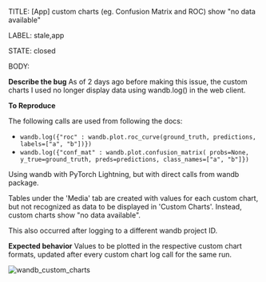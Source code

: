 TITLE:
[App] custom charts (eg. Confusion Matrix and ROC) show "no data available"

LABEL:
stale,app

STATE:
closed

BODY:


**Describe the bug**
As of 2 days ago before making this issue, the custom charts I used no longer display data using wandb.log() in the web client.

**To Reproduce**

The following calls are used from following the docs:
-  `wandb.log({"roc" : wandb.plot.roc_curve(ground_truth,
           predictions, labels=["a", "b"])})`
- `wandb.log({"conf_mat" : wandb.plot.confusion_matrix(
                        probs=None,
                        y_true=ground_truth,
                        preds=predictions,
                        class_names=["a", "b"]})`

Using wandb with PyTorch Lightning, but with direct calls from wandb package.

Tables under the 'Media' tab are created with values for each custom chart, but not recognized as data to be displayed in 'Custom Charts'. Instead, custom charts show "no data available".

This also occurred after logging to a different wandb project ID.

**Expected behavior**
Values to be plotted in the respective custom chart formats, updated after every custom chart log call for the same run.

![wandb_custom_charts](https://user-images.githubusercontent.com/33094749/114014041-187c1700-9860-11eb-892b-994db2e6b7a4.png)


